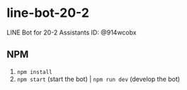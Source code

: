# line-bot-20-2

LINE Bot for 20-2 Assistants
ID: @914wcobx

## NPM

1. `npm install`
2. `npm start` (start the bot) | `npm run dev` (develop the bot)
